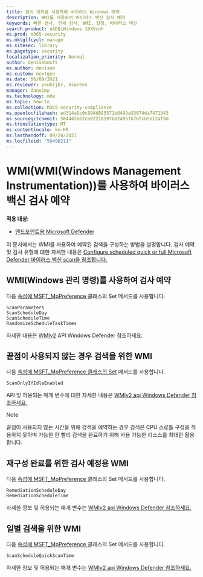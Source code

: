 ```yaml
---
title: 관리 계측을 사용하여 바이러스 Windows 예약
description: WMI를 사용하여 바이러스 백신 검사 예약
keywords: 빠른 검사, 전체 검사, WMI, 일정, 바이러스 백신
search.product: eADQiWindows 10XVcnh
ms.prod: m365-security
ms.mktglfcycl: manage
ms.sitesec: library
ms.pagetype: security
localization_priority: Normal
author: denisebmsft
ms.author: deniseb
ms.custom: nextgen
ms.date: 06/09/2021
ms.reviewer: pauhijbr, ksarens
manager: dansimp
ms.technology: mde
ms.topic: how-to
ms.collection: M365-security-compliance
ms.openlocfilehash: ed314a9c0c894d885571b8493a33674da7471343
ms.sourcegitcommit: 584445b62cb82218597b62495fb76fcb5b12af9d
ms.translationtype: MT
ms.contentlocale: ko-KR
ms.lasthandoff: 09/24/2021
ms.locfileid: "59498211"
---
```

# <a name="schedule-antivirus-scans-using-windows-management-instrumentation-wmi"></a>WMI(WMI(Windows Management Instrumentation))를 사용하여 바이러스 백신 검사 예약

**적용 대상:**

- [엔드포인트용 Microsoft Defender](/microsoft-365/security/defender-endpoint/)

이 문서에서는 WMI를 사용하여 예약된 검색을 구성하는 방법을 설명합니다. 검사 예약 및 검사 유형에 대한 자세한 내용은 [Configure scheduled quick or full Microsoft Defender 바이러스 백신 scan을 참조합니다.](schedule-antivirus-scans.md) 

## <a name="use-windows-management-instruction-wmi-to-schedule-scans"></a>WMI(Windows 관리 명령)를 사용하여 검사 예약

다음 [  속성에 MSFT_MpPreference  ](/previous-versions/windows/desktop/legacy/dn455323(v=vs.85)) 클래스의 Set 메서드를 사용합니다.

```WMI
ScanParameters
ScanScheduleDay
ScanScheduleTime
RandomizeScheduleTaskTimes
```

자세한 내용은 [WMIv2](/previous-versions/windows/desktop/defender/windows-defender-wmiv2-apis-portal) API Windows Defender 참조하세요.

## <a name="wmi-for-scheduling-scans-when-an-endpoint-is-not-in-use"></a>끝점이 사용되지 않는 경우 검색을 위한 WMI

다음 [속성에 MSFT_MpPreference 클래스의 Set](/previous-versions/windows/desktop/legacy/dn455323(v=vs.85)) 메서드를 사용합니다.

```WMI
ScanOnlyIfIdleEnabled
```

API 및 허용되는 매개 변수에 대한 자세한 내용은 [WMIv2 api Windows Defender 참조하세요.](/previous-versions/windows/desktop/defender/windows-defender-wmiv2-apis-portal)

> [!NOTE]
> 끝점이 사용되지 않는 시간을 위해 검색을 예약하는 경우 검색은 CPU 스로틀 구성을 적용하지 못하며 가능한 한 빨리 검색을 완료하기 위해 사용 가능한 리소스를 최대한 활용합니다.


## <a name="wmi-for-scheduling-scans-to-complete-remediation"></a>재구성 완료를 위한 검사 예정용 WMI

다음 [  속성에 MSFT_MpPreference  ](/previous-versions/windows/desktop/legacy/dn455323(v=vs.85)) 클래스의 Set 메서드를 사용합니다.

```WMI
RemediationScheduleDay
RemediationScheduleTime
```

자세한 정보 및 허용되는 매개 변수는 [WMIv2 api Windows Defender 참조하세요.](/previous-versions/windows/desktop/defender/windows-defender-wmiv2-apis-portal)

## <a name="wmi-for-scheduling-daily-scans"></a>일별 검색을 위한 WMI

다음 [  속성에 MSFT_MpPreference  ](/previous-versions/windows/desktop/legacy/dn455323(v=vs.85)) 클래스의 Set 메서드를 사용합니다.

```WMI
ScanScheduleQuickScanTime
```

자세한 정보 및 허용되는 매개 변수는 [WMIv2 api Windows Defender 참조하세요.](/previous-versions/windows/desktop/defender/windows-defender-wmiv2-apis-portal)

